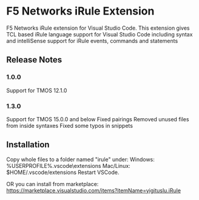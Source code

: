 # F5 Networks iRule Extension

F5 Networks iRule extension for Visual Studio Code. This extension gives TCL based iRule language support for Visual Studio Code including syntax and intelliSense support for iRule events, commands and statements

## Release Notes

### 1.0.0

Support for TMOS 12.1.0

### 1.3.0

Support for TMOS 15.0.0 and below
Fixed pairings
Removed unused files from inside syntaxes
Fixed some typos in snippets

## Installation

Copy whole files to a folder named "irule" under:
Windows: %USERPROFILE%\.vscode\extensions
Mac/Linux: $HOME/.vscode/extensions
Restart VSCode. 

OR you can install from marketplace: https://marketplace.visualstudio.com/items?itemName=yigituslu.iRule

